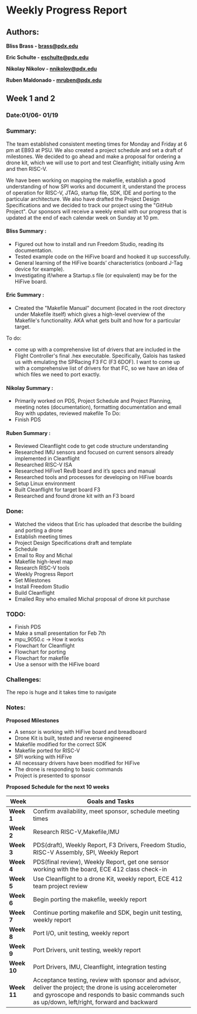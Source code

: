 # Weekly Progress Report

## Authors:

**Bliss Brass - brass@pdx.edu**

**Eric Schulte - eschulte@pdx.edu**

**Nikolay Nikolov - nnikolov@pdx.edu**

**Ruben Maldonado - mruben@pdx.edu**


## Week 1 and 2

### Date:01/06- 01/19

### Summary:

The team established consistent meeting times for Monday and Friday at 6 pm at EB93 at PSU. We also created a project schedule and set a draft of milestones.
We decided to go ahead and make a proposal for ordering a drone kit, which we will use to port and test Cleanflight; initially using Arm and then RISC-V.

We have been working on mapping the makefile, establish a good understanding of how SPI works and document it, understand the process of operation for  RISC-V, JTAG, startup file, SDK, IDE and porting to the particular architecture. We also have drafted the Project Design Specifications and we decided to track our project using the "GitHub Project". Our sponsors will receive a weekly email with our progress that is updated at the end of each calendar week on Sunday at 10 pm.

#### Bliss Summary :

- Figured out how to install and run Freedom Studio, reading its documentation.
- Tested example code on the HiFive board and hooked it up successfully.
- General learning of the HiFive boards’ characteristics (onboard J-Tag device for example).
- Investigating if/where a Startup.s file (or equivalent) may be for the HiFive board.

#### Eric Summary :

- Created the "Makefile Manual" document (located in the root directory under Makefile itself) which gives a high-level overview of the Makefile's functionality. AKA what gets built and how for a particular target. 

To do:
-  come up with a comprehensive list of drivers that are included in the Flight Controller's final .hex executable. Specifically, Galois has tasked us with emulating the SPRacing F3 FC (F3 6DOF). I want to come up with a comprehensive list of drivers for that FC, so we have an idea of which files we need to port exactly.



#### Nikolay Summary :

- Primarily worked on PDS, Project Schedule and Project Planning, meeting notes (documentation), formatting documentation and email Roy with updates, reviewed makefile
To Do: 
- Finish PDS


#### Ruben Summary :

- Reviewed Cleanflight code to get code structure understanding
- Researched IMU sensors and focused on current sensors already implemented in Cleanflight
- Researched RISC-V ISA
- Researched HiFive1 RevB board and it’s specs and manual
- Researched tools and processes for developing on HiFive boards
- Setup Linux environment
- Built Cleanflight for target board F3
- Researched and found drone kit with an F3 board

### Done:

- Watched the videos that Eric has uploaded that describe the building and porting a drone 
- Establish meeting times
- Project Design Specifications draft and template
- Schedule
- Email to Roy and Michal
- Makefile high-level map
- Research RISC-V tools
- Weekly Progress Report
- Set Milestones
- Install Freedom Studio
- Build Cleanflight
- Emailed Roy who emailed Michal proposal of drone kit purchase
 
### TODO:

- Finish PDS
- Make a small presentation for Feb 7th
- mpu_9050.c -> How it works 
- Flowchart for Cleanflight
- Flowchart for porting 
- Flowchart for makefile
- Use a sensor with the HiFive board



### Challenges:

The repo is huge and it takes time to navigate

### Notes:

**Proposed Milestones**

- A sensor is working with HiFive board and breadboard
- Drone Kit is built, tested and reverse engineered
- Makefile modified for the correct SDK
- Makefile ported for RISC-V
- SPI working with HiFive
- All necessary drivers have been modified for HiFive
- The drone is responding to basic commands
- Project is presented to sponsor



**Proposed Schedule for the next 10 weeks**

| **Week**    	| **Goals and Tasks**                                                                                                                                                                                   |
|---------------|---------------------------------------------------------------------------------------------------------------------------------------------------------------------------------------------------|
|**Week 1** 	| Confirm availability, meet sponsor, schedule meeting times                                                                                                                                         |
|**Week 2** 	| Research RISC-V,Makefile,IMU                                                                                                                                                                      |
|**Week 3**  	| PDS(draft), Weekly Report, F3 Drivers, Freedom Studio, RISC-V Assembly, SPI, Weekly Report                                                                                                         |
|**Week 4**  	| PDS(final review), Weekly Report, get one sensor working with the board, ECE 412 class check-in                                                                                                         |
|**Week 5**  	| Use Cleanflight to a drone Kit, weekly report, ECE 412 team project review                                                                                                                        |
|**Week 6** 	| Begin porting the makefile, weekly report                                                                                                                                                         |
|**Week 7**		|Continue porting makefile and SDK, begin unit testing, weekly report                                                                                                                               |
|**Week 8**		| Port I/O, unit testing, weekly report                                                                                                                                                             |
|**Week 9**  	| Port Drivers, unit testing, weekly report                                                                                                                                                        |
|**Week 10** 	| Port Drivers, IMU, Cleanflight, integration testing                                                                                                                                               |
|**Week 11** 	| Acceptance testing, review with sponsor and advisor, deliver the project; the drone is using accelerometer and gyroscope and responds to basic commands such as up/down, left/right, forward and backward |


